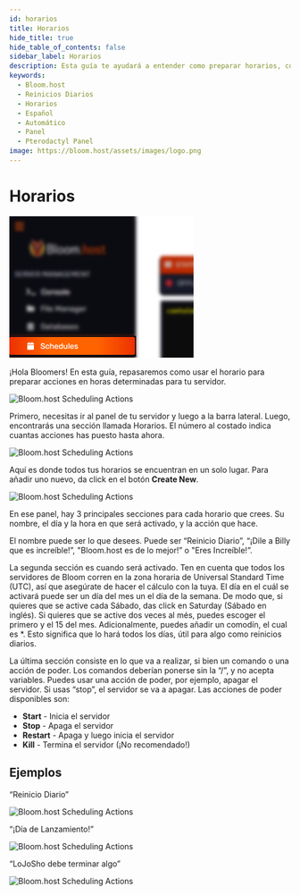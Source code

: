```yaml
---
id: horarios
title: Horarios
hide_title: true
hide_table_of_contents: false
sidebar_label: Horarios
description: Esta guía te ayudará a entender como preparar horarios, como reinicios diarios, por medio del panel de pterodactyl.
keywords:
  - Bloom.host
  - Reinicios Diarios
  - Horarios
  - Español
  - Automático
  - Panel
  - Pterodactyl Panel
image: https://bloom.host/assets/images/logo.png
---
```

# Horarios
![Bloom.host Scheduling Actions](../../../../../static/img/scheduling-actions/scheduling-actions1.png)

¡Hola Bloomers! En esta guía, repasaremos como usar el horario para preparar acciones en horas determinadas para tu servidor.

![Bloom.host Scheduling Actions](../../img/horarios/horarios2.png)

Primero, necesitas ir al panel de tu servidor y luego a la barra lateral. Luego, encontrarás una sección llamada Horarios. El número al costado indica cuantas acciones has puesto hasta ahora. 

![Bloom.host Scheduling Actions](../../img/horarios/horarios3.png)

Aquí es donde todos tus horarios se encuentran en un solo lugar. Para añadir uno nuevo, da click en el botón **Create New**.

![Bloom.host Scheduling Actions](../../img/horarios/horarios4.png)

En ese panel, hay 3 principales secciones para cada horario que crees. Su nombre, el día y la hora en que será activado, y la acción que hace.

El nombre puede ser lo que desees. Puede ser “Reinicio Diario”, “¡Dile a Billy que es increíble!”, "Bloom.host es de lo mejor!” o "Eres Increíble!”.

La segunda sección es cuando será activado. Ten en cuenta que todos los servidores de Bloom corren en la zona horaria de Universal Standard Time (UTC), así que asegúrate de hacer el cálculo con la tuya. 
El día en el cuál se activará puede ser un día del mes un el día de la semana. De modo que, si quieres que se active cada Sábado, das click en Saturday (Sábado en inglés). Si quieres que se active dos veces al més, puedes escoger el primero y el 15 del mes. Adicionalmente, puedes añadir un comodín, el cual es *. Esto significa que lo hará todos los días, útil para algo como reinicios diarios.

La última sección consiste en lo que va a realizar, si bien un comando o una acción de poder. Los comandos deberían ponerse sin la “/”, y no acepta variables. Puedes usar una acción de poder, por ejemplo, apagar el servidor. Si usas “stop”, el servidor se va a apagar.
Las acciones de poder disponibles son:

- **Start** - Inicia el servidor
- **Stop** - Apaga el servidor
- **Restart** - Apaga y luego inicia el servidor
- **Kill** - Termina el servidor (¡No recomendado!)

## Ejemplos

“Reinicio Diario”

![Bloom.host Scheduling Actions](../../img/horarios/horarios5.png)

“¡Día de Lanzamiento!”

![Bloom.host Scheduling Actions](../../img/horarios/horarios6.png)

“LoJoSho debe terminar algo”

![Bloom.host Scheduling Actions](../../img/horarios/horarios7.png)